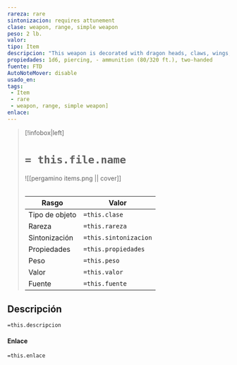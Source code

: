 ```yaml
---
rareza: rare
sintonizacion: requires attunement
clase: weapon, range, simple weapon
peso: 2 lb.
valor: 
tipo: Item
descripcion: "This weapon is decorated with dragon heads, claws, wings, scales, or Draconic letters. When it steeps in a dragon&#x27;s hoard, it absorbs the energy of the dragon&#x27;s breath weapon and deals damage of that type with its special properties.Whenever you roll a 20 on your attack roll with this weapon, each creature of your choice within 5 feet of the target takes 5 damage of the type dealt by the dragon&#x27;s breath weapon.You gain a +1 bonus to attack and damage rolls made using the weapon. On a hit, the weapon deals an extra 1d6 damage of the type dealt by the dragon&#x27;s breath weapon. Range. A weapon that can be used to make a ranged attack has a range shown in parentheses after the ammunition or thrown property. The range lists two numbers. The first is the weapon&#x27;s normal range in feet, and the second indicates the weapon&#x27;s maximum range. When attacking a target beyond normal range, you have disadvantage on the attack roll. You can&#x27;t attack a target beyond the weapon&#x27;s long range. Ammunition. You can use a weapon that has the ammunition property to make a ranged attack only if you have ammunition to fire from the weapon. Each time you attack with the weapon, you expend one piece of ammunition. Drawing the ammunition from a quiver, case, or other container is part of the attack. Loading a one-handed weapon requires a free hand. At the end of the battle, you can recover half your expended ammunition by taking a minute to search the battlefield.If you use a weapon that has the ammunition property to make a melee attack, you treat the weapon as an improvised weapon. A sling must be loaded to deal any damage when used in this way. Two-Handed. This weapon requires two hands to use. This property is relevant only when you attack with the weapon, not when you simply hold it."
propiedades: 1d6, piercing, - ammunition (80/320 ft.), two-handed
fuente: FTD
AutoNoteMover: disable
usado_en:  
tags: 
 - Item
 - rare
 - weapon, range, simple weapon]
enlace: 
---
```


> [!infobox|left]
>  # `= this.file.name`
> ![[pergamino items.png || cover]]
> ######   
> |Rasgo | Valor |
> | --- | --- |
> | Tipo de objeto| `=this.clase`|
>  | Rareza| `=this.rareza`|
> | Sintonización | `=this.sintonizacion` |
> | Propiedades | `=this.propiedades` |
>  | Peso | `=this.peso` |
> | Valor | `=this.valor` |
> | Fuente | `=this.fuente` |


## Descripción
`=this.descripcion`

#### Enlace
`=this.enlace`